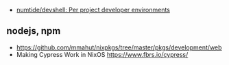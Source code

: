 - [numtide/devshell: Per project developer environments](https://github.com/numtide/devshell)

## nodejs, npm

- https://github.com/mmahut/nixpkgs/tree/master/pkgs/development/web
- Making Cypress Work in NixOS https://www.fbrs.io/cypress/
